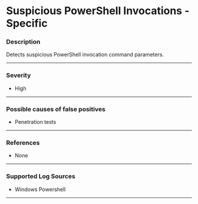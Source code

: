 # Suspicious PowerShell Invocations - Specific
### Description

Detects suspicious PowerShell invocation command parameters.

-------------------
### Severity

- High

-------------------
<!---
### Detailed Information

- Why is this alert triggered?
- What are the typical causes that generate this alert? (e.g. port scans, unusual file access activity, etc...)
- Which corroborating information should be looked up?
- Any supporting queries to get more information?
- Any supporting visualizations to get more information?

-------------------
--->
### Possible causes of false positives

- Penetration tests

-------------------
### References

- None

-------------------
### Supported Log Sources

- Windows Powershell

-------------------
